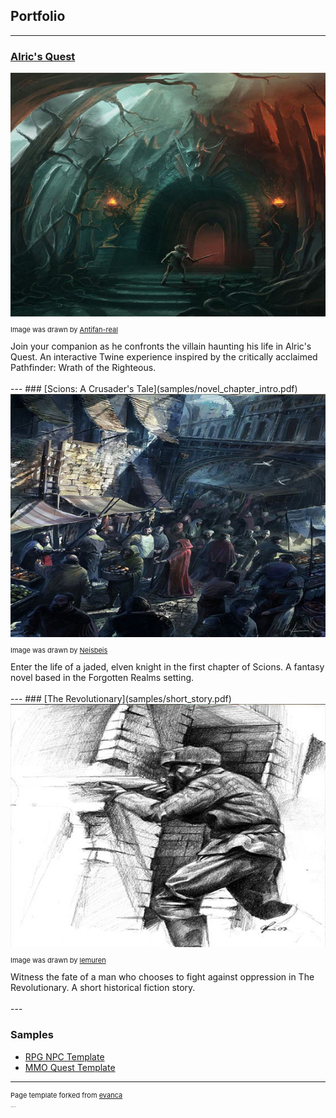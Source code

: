 ## Portfolio

---


### [Alric's Quest](samples/alric's_quest.html)
<img src="images/alrics_thumbnail.jpg?raw=true"/>
<p style="font-size:11px">Image was drawn by <a href="https://www.deviantart.com/antifan-real">Antifan-real</a></p>
Join your companion as he confronts the villain haunting his life in Alric's Quest. An interactive Twine experience inspired by the critically acclaimed Pathfinder: Wrath of the Righteous.
 <br><br>
---
### [Scions: A Crusader's Tale](samples/novel_chapter_intro.pdf)
<img src="images/crusader_thumbnail.jpg?raw=true"/>
<p style="font-size:11px">Image was drawn by <a href="https://www.deviantart.com/neisbeis">Neisbeis</a></p>
Enter the life of a jaded, elven knight in the first chapter of Scions. A fantasy novel based in the Forgotten Realms setting.
<br><br>
---
### [The Revolutionary](samples/short_story.pdf)
<img src="images/revolutionary_thumbnail.jpg?raw=true"/>
<p style="font-size:11px">Image was drawn by <a href="https://www.deviantart.com/lemuren">lemuren</a></p>
Witness the fate of a man who chooses to fight against oppression in The Revolutionary. A short historical fiction story. 
<br><br>
---

### Samples

- [RPG NPC Template](samples/rpg_npc_example.pdf)
- [MMO Quest Template](samples/mmo_quest_example.pdf)






---
<p style="font-size:11px">Page template forked from <a href="https://github.com/evanca/quick-portfolio">evanca</a></p><p style="font-size:1px">.(samples/resume)</p>
<!-- Remove above link if you don't want to attibute -->
